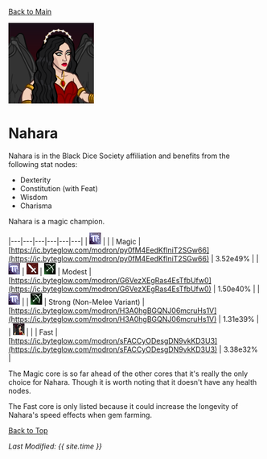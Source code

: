 [Back to Main](index.md)

![Nahara Portrait](images/portraits/Nahara.png)

# Nahara

Nahara is in the Black Dice Society affiliation and benefits from the following stat nodes:

* Dexterity
* Constitution (with Feat)
* Wisdom
* Charisma

Nahara is a magic champion.

|---|---|---|---|---|---|
| ![Magic Icon](images/magic.png) |   |   | Magic | [https://ic.byteglow.com/modron/py0fM4EedKfIniT2SGw66](https://ic.byteglow.com/modron/py0fM4EedKfIniT2SGw66) | 3.52e49% |
| ![Magic Icon](images/magic.png) | ![Melee Icon](images/melee.png) | ![Ranged Icon](images/ranged.png) | Modest | [https://ic.byteglow.com/modron/G6VezXEgRas4EsTfbUfw0](https://ic.byteglow.com/modron/G6VezXEgRas4EsTfbUfw0) | 1.50e40% |
| ![Magic Icon](images/magic.png) |   | ![Ranged Icon](images/ranged.png) | Strong (Non-Melee Variant) | [https://ic.byteglow.com/modron/H3A0hgBGQNJ06mcruHs1V](https://ic.byteglow.com/modron/H3A0hgBGQNJ06mcruHs1V) | 1.31e39% |
| ![Nahara Icon](images/nahara.png) |   |   | Fast | [https://ic.byteglow.com/modron/sFACCyODesgDN9vkKD3U3](https://ic.byteglow.com/modron/sFACCyODesgDN9vkKD3U3) | 3.38e32% |

The Magic core is so far ahead of the other cores that it's really the only choice for Nahara. Though it is worth noting that it doesn't have any health nodes.

The Fast core is only listed because it could increase the longevity of Nahara's speed effects when gem farming.

[Back to Top](#top)

*Last Modified: {{ site.time }}*